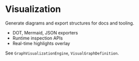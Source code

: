 # Visualization

Generate diagrams and export structures for docs and tooling.

- DOT, Mermaid, JSON exporters
- Runtime inspection APIs
- Real-time highlights overlay

See `GraphVisualizationEngine`, `VisualGraphDefinition`.
